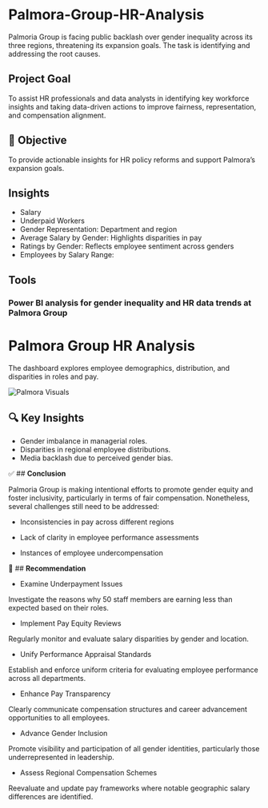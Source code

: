 # Palmora-Group-HR-Analysis
Palmoria Group is facing public backlash over gender inequality across its three regions, threatening its expansion goals. The task is identifying and addressing the root causes.

## Project Goal
To assist HR professionals and data analysts in identifying key workforce insights and taking data-driven actions to improve fairness, representation, and compensation alignment.

## 📌 Objective

To provide actionable insights for HR policy reforms and support Palmora’s expansion goals.

## Insights

- Salary
- Underpaid Workers
- Gender Representation: Department and region
- Average Salary by Gender: Highlights disparities in pay
- Ratings by Gender: Reflects employee sentiment across genders
- Employees by Salary Range:

## Tools 
### Power BI analysis for gender inequality and HR data trends at Palmora Group


# Palmora Group HR Analysis
The dashboard explores employee demographics, distribution, and disparities in roles and pay.

![Palmora Visuals](https://github.com/user-attachments/assets/5c3bb7a3-29da-4bbc-af87-b8fae985b45e)


## 🔍 Key Insights
- Gender imbalance in managerial roles.
- Disparities in regional employee distributions.
- Media backlash due to perceived gender bias.


✅ ## __Conclusion__

Palmoria Group is making intentional efforts to promote gender equity and foster inclusivity, particularly in terms of fair compensation. Nonetheless, several challenges still need to be addressed:

- Inconsistencies in pay across different regions

- Lack of clarity in employee performance assessments

- Instances of employee undercompensation

📌 ## __Recommendation__

- Examine Underpayment Issues
  
Investigate the reasons why 50 staff members are earning less than expected based on their roles.

- Implement Pay Equity Reviews
  
Regularly monitor and evaluate salary disparities by gender and location.

- Unify Performance Appraisal Standards
  
Establish and enforce uniform criteria for evaluating employee performance across all departments.

- Enhance Pay Transparency
  
Clearly communicate compensation structures and career advancement opportunities to all employees.

- Advance Gender Inclusion
  
Promote visibility and participation of all gender identities, particularly those underrepresented in leadership.

- Assess Regional Compensation Schemes
  
Reevaluate and update pay frameworks where notable geographic salary differences are identified.
